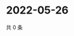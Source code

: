 # 2022-05-26

共 0 条

<!-- BEGIN WEIBO -->
<!-- 最后更新时间 Thu May 26 2022 07:16:51 GMT+0800 (China Standard Time) -->

<!-- END WEIBO -->
